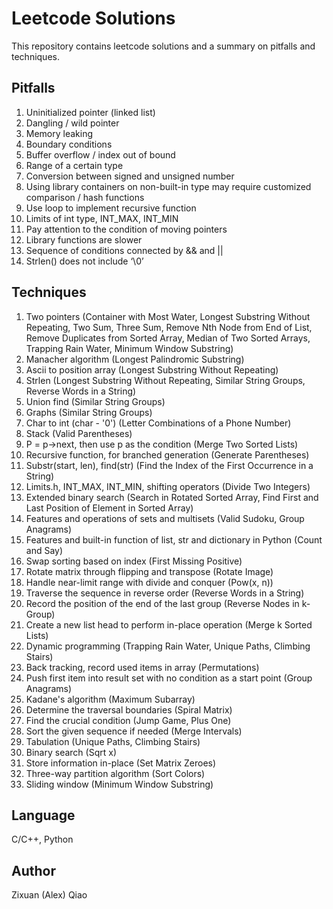 # Leetcode Solutions
This repository contains leetcode solutions and a summary on pitfalls and techniques. 

## Pitfalls
1.	Uninitialized pointer (linked list)
2.	Dangling / wild pointer
3.	Memory leaking
4.	Boundary conditions
5.	Buffer overflow / index out of bound
6.	Range of a certain type
7.	Conversion between signed and unsigned number
8.	Using library containers on non-built-in type may require customized comparison / hash functions
9.	Use loop to implement recursive function
10.	Limits of int type, INT_MAX, INT_MIN
11.	Pay attention to the condition of moving pointers
12.	Library functions are slower
13.	Sequence of conditions connected by && and ||
14.	Strlen() does not include ‘\0’

## Techniques
1.	Two pointers (Container with Most Water, Longest Substring Without Repeating, Two Sum, Three Sum, Remove Nth Node from End of List, Remove Duplicates from Sorted Array, Median of Two Sorted Arrays, Trapping Rain Water, Minimum Window Substring)
2.	Manacher algorithm (Longest Palindromic Substring)
3.	Ascii to position array (Longest Substring Without Repeating)
4.	Strlen (Longest Substring Without Repeating, Similar String Groups, Reverse Words in a String)
5.	Union find (Similar String Groups)
6.	Graphs (Similar String Groups)
7.	Char to int (char - '0') (Letter Combinations of a Phone Number)
8.	Stack (Valid Parentheses)
9.	P = p->next, then use p as the condition (Merge Two Sorted Lists)
10.	Recursive function, for branched generation (Generate Parentheses)
11.	Substr(start, len), find(str) (Find the Index of the First Occurrence in a String)
12.	Limits.h, INT_MAX, INT_MIN, shifting operators (Divide Two Integers)
13.	Extended binary search (Search in Rotated Sorted Array, Find First and Last Position of Element in Sorted Array)
14.	Features and operations of sets and multisets (Valid Sudoku, Group Anagrams)
15.	Features and built-in function of list, str and dictionary in Python (Count and Say)
16.	Swap sorting based on index (First Missing Positive)
17.	Rotate matrix through flipping and transpose (Rotate Image)
18.	Handle near-limit range with divide and conquer (Pow(x, n))
19.	Traverse the sequence in reverse order (Reverse Words in a String)
20.	Record the position of the end of the last group (Reverse Nodes in k-Group)
21.	Create a new list head to perform in-place operation (Merge k Sorted Lists)
22.	Dynamic programming (Trapping Rain Water, Unique Paths, Climbing Stairs)
23.	Back tracking, record used items in array (Permutations)
24.	Push first item into result set with no condition as a start point (Group Anagrams)
25.	Kadane's algorithm (Maximum Subarray)
26.	Determine the traversal boundaries (Spiral Matrix)
27.	Find the crucial condition (Jump Game, Plus One)
28.	Sort the given sequence if needed (Merge Intervals)
29.	Tabulation (Unique Paths, Climbing Stairs)
30.	Binary search (Sqrt x)
31.	Store information in-place (Set Matrix Zeroes)
32.	Three-way partition algorithm (Sort Colors)
33.	Sliding window (Minimum Window Substring)
    

## Language
C/C++, Python

## Author
Zixuan (Alex) Qiao

